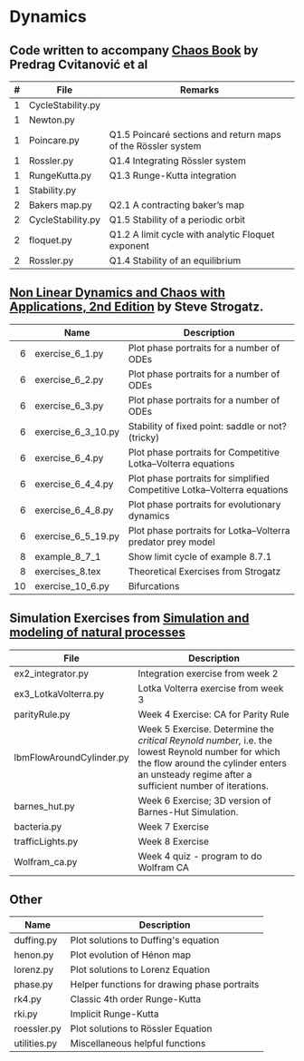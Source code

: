 # Dynamics

## Code written to accompany  [Chaos Book](http://chaosbook.org/) by Predrag Cvitanović et al

|#| File | Remarks|
|--|-------------------|---------------------------------------------------------------------------------------------------|
|1|CycleStability.py||
|1|Newton.py||
|1|Poincare.py|Q1.5 Poincaré sections and return maps of the Rössler system |
|1|Rossler.py|Q1.4 Integrating Rössler system|
|1|RungeKutta.py|Q1.3 Runge-Kutta integration|
|1|Stability.py||
|2|Bakers map.py|Q2.1 A contracting baker’s map|
|2|CycleStability.py|Q1.5 Stability of a periodic orbit |
|2|floquet.py|Q1.2 A limit cycle with analytic Floquet exponent|
|2|Rossler.py|Q1.4 Stability of an equilibrium |

## [Non Linear Dynamics and Chaos with Applications, 2nd Edition](http://www.stevenstrogatz.com/books/nonlinear-dynamics-and-chaos-with-applications-to-physics-biology-chemistry-and-engineering) by Steve Strogatz.

|| Name | Description |
|--:|------------------|----------------------------------------------------------| 
|6| exercise_6_1.py |Plot phase portraits for a number of ODEs|
|6| exercise_6_2.py |Plot phase portraits for a number of ODEs|
|6| exercise_6_3.py |Plot phase portraits for a number of ODEs|
|6| exercise_6_3_10.py |Stability of fixed point: saddle or not? (tricky) |
|6| exercise_6_4.py |Plot phase portraits for Competitive Lotka–Volterra equations|
|6| exercise_6_4_4.py |Plot phase portraits for simplified Competitive Lotka–Volterra equations|
|6| exercise_6_4_8.py |Plot phase portraits for evolutionary dynamics|
|6| exercise_6_5_19.py |Plot phase portraits for Lotka–Volterra predator prey model|
|8| example_8_7_1|Show limit cycle of example 8.7.1|
|8|exercises_8.tex|Theoretical Exercises from Strogatz|
|10| exercise_10_6.py |Bifurcations|

## Simulation Exercises from [Simulation and modeling of natural processes](https://www.coursera.org/learn/modeling-simulation-natural-processes/home/info)

| File | Description |
|-------------------------|----------------------------------------|
| ex2_integrator.py | Integration exercise from week 2 |
| ex3_LotkaVolterra.py | Lotka Volterra exercise from week 3 |
| parityRule.py | Week 4 Exercise: CA for Parity Rule|
| lbmFlowAroundCylinder.py | Week 5 Exercise. Determine the _critical Reynold number,_ i.e. the lowest Reynold number for which the flow around the cylinder enters an unsteady regime after a sufficient number of iterations. |
| barnes_hut.py | Week 6 Exercise; 3D version of Barnes-Hut Simulation. |
| bacteria.py| Week 7 Exercise |
| trafficLights.py | Week 8 Exercise|
| Wolfram_ca.py    | Week 4 quiz - program to do Wolfram CA |

## Other

| Name | Description |
| -------------------------- | ------------------------------------------------|
| duffing.py  | Plot solutions to Duffing's equation |
| henon.py| Plot evolution of Hénon map|
| lorenz.py   | Plot solutions to Lorenz Equation |
| phase.py    | Helper functions for drawing phase portraits |
| rk4.py      | Classic 4th order Runge-Kutta |
| rki.py      | Implicit Runge-Kutta |
| roessler.py | Plot solutions to Rössler Equation |
| utilities.py | Miscellaneous helpful functions |
